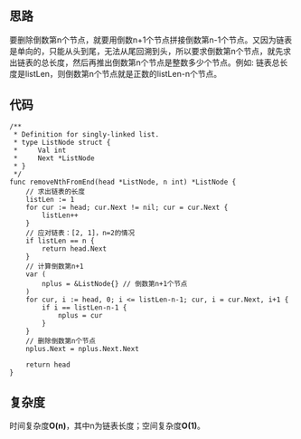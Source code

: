 ## 思路
要删除倒数第n个节点，就要用倒数n+1个节点拼接倒数第n-1个节点。又因为链表是单向的，只能从头到尾，无法从尾回溯到头，所以要求倒数第n个节点，就先求出链表的总长度，然后再推出倒数第n个节点是整数多少个节点。例如: 链表总长度是listLen，则倒数第n个节点就是正数的listLen-n个节点。

## 代码
```golang
/**
 * Definition for singly-linked list.
 * type ListNode struct {
 *     Val int
 *     Next *ListNode
 * }
 */
func removeNthFromEnd(head *ListNode, n int) *ListNode {
	// 求出链表的长度
	listLen := 1
	for cur := head; cur.Next != nil; cur = cur.Next {
		listLen++
	}
	// 应对链表：[2, 1]，n=2的情况
	if listLen == n {
		return head.Next
	}
	// 计算倒数第n+1
	var (
		nplus = &ListNode{} // 倒数第n+1个节点
	)
	for cur, i := head, 0; i <= listLen-n-1; cur, i = cur.Next, i+1 {
		if i == listLen-n-1 {
			nplus = cur
		}
	}
	// 删除倒数第n个节点
	nplus.Next = nplus.Next.Next

	return head
}
```

## 复杂度
时间复杂度**O(n)**，其中n为链表长度；空间复杂度**O(1)**。